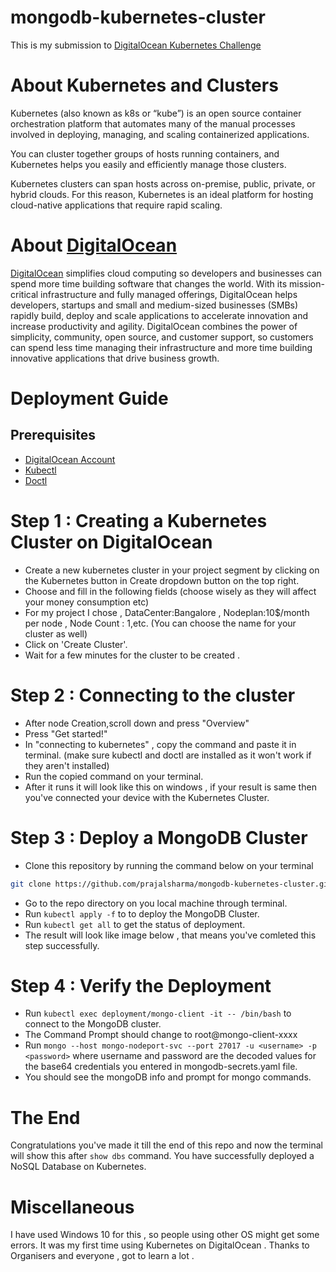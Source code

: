 # mongodb-kubernetes-cluster
This is my submission to [DigitalOcean Kubernetes Challenge](https://www.digitalocean.com/community/pages/kubernetes-challenge)

# About Kubernetes and Clusters
Kubernetes (also known as k8s or “kube”) is an open source container orchestration platform that automates many of the manual processes involved in deploying, managing, and scaling containerized applications.

You can cluster together groups of hosts running containers, and Kubernetes helps you easily and efficiently manage those clusters.

Kubernetes clusters can span hosts across on-premise, public, private, or hybrid clouds. For this reason, Kubernetes is an ideal platform for hosting cloud-native applications that require rapid scaling.

# About [DigitalOcean](https://www.digitalocean.com/)
[DigitalOcean](https://www.digitalocean.com/) simplifies cloud computing so developers and businesses can spend more time building software that changes the world. With its mission-critical infrastructure and fully managed offerings, DigitalOcean helps developers, startups and small and medium-sized businesses (SMBs) rapidly build, deploy and scale applications to accelerate innovation and increase productivity and agility. DigitalOcean combines the power of simplicity, community, open source, and customer support, so customers can spend less time managing their infrastructure and more time building innovative applications that drive business growth.

# Deployment Guide 

##  Prerequisites
* [DigitalOcean Account](https://cloud.digitalocean.com/registrations/new)
* [Kubectl](https://kubernetes.io/docs/tasks/tools/install-kubectl-linux/)
* [Doctl](https://docs.digitalocean.com/reference/doctl/how-to/install/)

# Step 1 : Creating a Kubernetes Cluster on DigitalOcean
* Create a new kubernetes cluster in your project segment by clicking on the Kubernetes button in Create dropdown button on the top right.
* Choose and fill in the following fields (choose wisely as they will affect your money consumption etc)
* For my project I chose , DataCenter:Bangalore , Nodeplan:10$/month per node , Node Count : 1,etc.  (You can choose the name for your cluster as well)
* Click on 'Create Cluster'.
* Wait for a few minutes for the cluster to be created .

# Step 2 : Connecting to the cluster

* After node Creation,scroll down and press "Overview"
* Press "Get started!"
* In "connecting to kubernetes" , copy the command and paste it in terminal. (make sure kubectl and doctl are installed as it won't work if they aren't installed)
* Run the copied command on your terminal.
* After it runs it will look like this on windows , if your result is same then you've connected your device with the Kubernetes Cluster.

# Step 3 : Deploy a MongoDB Cluster

* Clone this repository by running the command below on your terminal 

```sh
git clone https://github.com/prajalsharma/mongodb-kubernetes-cluster.git
```

* Go to the repo directory on you local machine through terminal.
* Run ``` kubectl apply -f ``` to to deploy the MongoDB Cluster.
* Run ``` kubectl get all ``` to get the status of deployment.
* The result will look like image below , that means you've comleted this step successfully.

# Step 4 : Verify the Deployment

* Run ``` kubectl exec deployment/mongo-client -it -- /bin/bash ``` to connect to the MongoDB cluster.
* The Command Prompt should change to root@mongo-client-xxxx
* Run ```mongo --host mongo-nodeport-svc --port 27017 -u <username> -p <password>``` where username and password are the decoded values for the base64 credentials you entered in mongodb-secrets.yaml file.
* You should see the mongoDB info and prompt for mongo commands.

# The End 
Congratulations you've made it till the end of this repo and now the terminal will show this after ``` show dbs ``` command. You have successfully deployed a NoSQL Database on Kubernetes.

# Miscellaneous

I have used Windows 10 for this , so people using other OS might get some errors. It was my first time using Kubernetes on DigitalOcean . Thanks to Organisers and everyone , got to learn a lot .


